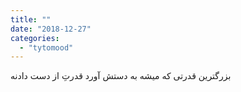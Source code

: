 ```yaml
---
title: ""
date: "2018-12-27"
categories: 
  - "tytomood"
---
```


بزرگترین قدرتی که میشه به دستش آورد قدرتِ از دست دادنه
